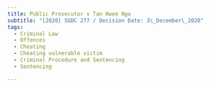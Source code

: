 ```yaml
---
title: Public Prosecutor v Tan Hwee Ngo
subtitle: "[2020] SGDC 277 / Decision Date: 3\_December\_2020"
tags:
  - Criminal Law
  - Offences
  - Cheating
  - Cheating vulnerable victim
  - Criminal Procedure and Sentencing
  - Sentencing

---
```

